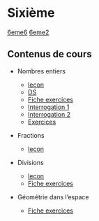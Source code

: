 # Sixième

[6eme6](./6eme6.md)
[6eme2](./6eme2.md)

## Contenus de cours 

- Nombres entiers

    - [leçon](./6eme/601_entiers_cours.pdf)
    - [DS](./6eme/601_entiers_ds.pdf)
    - [Fiche exercices](./6eme/601_entiers_exercices.pdf)
    - [Interrogation 1](./6eme/601_entiers_interro.pdf)
    - [Interrogation 2](./6eme/601_entiers_interro2.pdf)
    - [Exercices](./6eme/601_entiers_nombres-croises_correction.pdf)

- Fractions

    - [leçon](./6eme/602_fraction_cours.pdf)

- Divisions 

    - [leçon](./6eme/603_divisions_ds.pdf)
    - [Fiche exercices](./6eme/603_divisions_exercices.pdf)

- Géométrie dans l’espace 

    - [Fiche exercices](./6eme/604_espace_exercices.pdf)